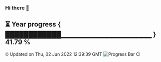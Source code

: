### Hi there 👋
⏳ Year progress { ████████████▁▁▁▁▁▁▁▁▁▁▁▁▁▁▁▁▁▁ } 41.79 %
---
⏰ Updated on Thu, 02 Jun 2022 12:39:39 GMT
![Progress Bar CI](https://github.com/liununu/liununu/workflows/Progress%20Bar%20CI/badge.svg)

